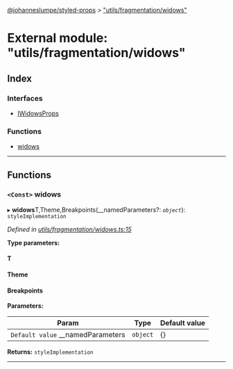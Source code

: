 [@johanneslumpe/styled-props](../README.md) > ["utils/fragmentation/widows"](../modules/_utils_fragmentation_widows_.md)

# External module: "utils/fragmentation/widows"

## Index

### Interfaces

* [IWidowsProps](../interfaces/_utils_fragmentation_widows_.iwidowsprops.md)

### Functions

* [widows](_utils_fragmentation_widows_.md#widows)

---

## Functions

<a id="widows"></a>

### `<Const>` widows

▸ **widows**T,Theme,Breakpoints(__namedParameters?: *`object`*): `styleImplementation`

*Defined in [utils/fragmentation/widows.ts:15](https://github.com/johanneslumpe/styled-props/blob/3abf398/src/utils/fragmentation/widows.ts#L15)*

**Type parameters:**

#### T 
#### Theme 
#### Breakpoints 
**Parameters:**

| Param | Type | Default value |
| ------ | ------ | ------ |
| `Default value` __namedParameters | `object` |  {} |

**Returns:** `styleImplementation`

___

